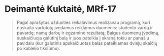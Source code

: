 # Deimantė Kuktaitė, MRf-17

> Pagal aprašytus užduoties reikalavimus realizavau programą, kuri nuskaito vartotojų įvedamus reikiamus duomenis: studento vardą ir pavardę; namų darbų ir egzamino rezultatą; Baigus duomenų įvedimą, suskaičiuoja galutinį balą ir juos pateikia į ekraną tokiu ar panašiu pavidalu (kur galutinis apskaičiuotas balas pateikiamas dviejų skaičių po kablelio tikslumu).

